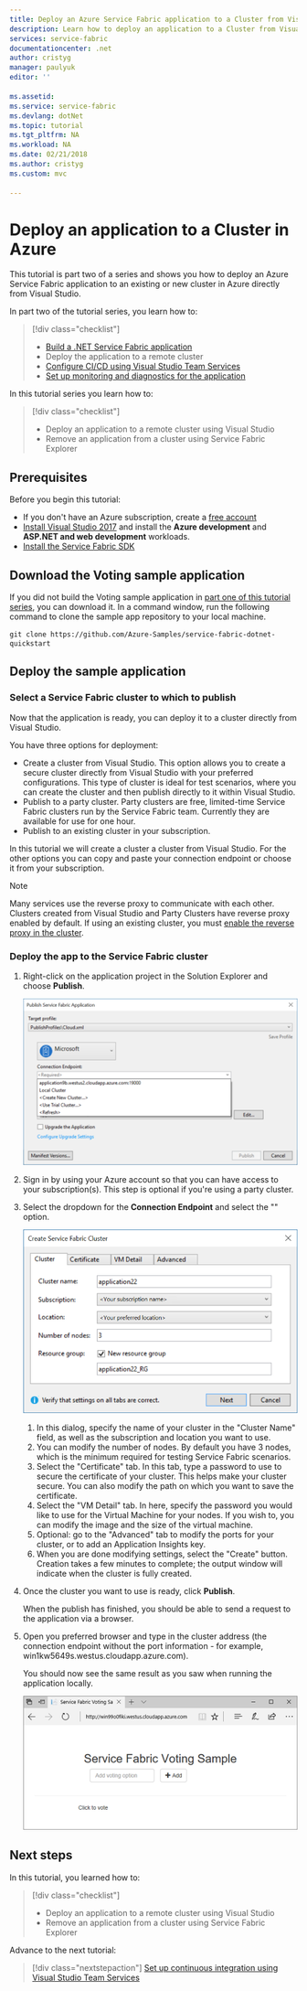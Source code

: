 ```yaml
---
title: Deploy an Azure Service Fabric application to a Cluster from Visual Studio | Microsoft Docs
description: Learn how to deploy an application to a Cluster from Visual Studio
services: service-fabric
documentationcenter: .net
author: cristyg
manager: paulyuk
editor: ''

ms.assetid:
ms.service: service-fabric
ms.devlang: dotNet
ms.topic: tutorial
ms.tgt_pltfrm: NA
ms.workload: NA
ms.date: 02/21/2018
ms.author: cristyg
ms.custom: mvc

---
```


# Deploy an application to a Cluster in Azure
This tutorial is part two of a series and shows you how to deploy an Azure Service Fabric application to an existing or new cluster in Azure directly from Visual Studio.

In part two of the tutorial series, you learn how to:
> [!div class="checklist"]
> * [Build a .NET Service Fabric application](service-fabric-tutorial-create-dotnet-app.md)
> * Deploy the application to a remote cluster
> * [Configure CI/CD using Visual Studio Team Services](service-fabric-tutorial-deploy-app-with-cicd-vsts.md)
> * [Set up monitoring and diagnostics for the application](service-fabric-tutorial-monitoring-aspnet.md)

In this tutorial series you learn how to:
> [!div class="checklist"]
> * Deploy an application to a remote cluster using Visual Studio
> * Remove an application from a cluster using Service Fabric Explorer

## Prerequisites
Before you begin this tutorial:
- If you don't have an Azure subscription, create a [free account](https://azure.microsoft.com/free/?WT.mc_id=A261C142F)
- [Install Visual Studio 2017](https://www.visualstudio.com/) and install the **Azure development** and **ASP.NET and web development** workloads.
- [Install the Service Fabric SDK](service-fabric-get-started.md)

## Download the Voting sample application
If you did not build the Voting sample application in [part one of this tutorial series](service-fabric-tutorial-create-dotnet-app.md), you can download it. In a command window, run the following command to clone the sample app repository to your local machine.

```
git clone https://github.com/Azure-Samples/service-fabric-dotnet-quickstart
```

## Deploy the sample application

### Select a Service Fabric cluster to which to publish
Now that the application is ready, you can deploy it to a cluster directly from Visual Studio.

You have three options for deployment:
- Create a cluster from Visual Studio. This option allows you to create a secure cluster directly from Visual Studio with your preferred configurations. This type of cluster is ideal for test scenarios, where you can create the cluster and then publish directly to it within Visual Studio.
- Publish to a party cluster. Party clusters are free, limited-time Service Fabric clusters run by the Service Fabric team. Currently they are available for use for one hour.
- Publish to an existing cluster in your subscription.

In this tutorial we will create a cluster a cluster from Visual Studio. For the other options you can copy and paste your connection endpoint or choose it from your subscription.
> [!NOTE]
> Many services use the reverse proxy to communicate with each other. Clusters created from Visual Studio and Party Clusters have reverse proxy enabled by default.  If using an existing cluster, you must [enable the reverse proxy in the cluster](../service-fabric-reverseproxy.md#setup-and-configuration.md).

### Deploy the app to the Service Fabric cluster

1. Right-click on the application project in the Solution Explorer and choose **Publish**.

    ![Publish Dialog](./media/service-fabric-tutorial-deploy-app-to-party-cluster/publish-app.png)

2. Sign in by using your Azure account so that you can have access to your subscription(s). This step is optional if you're using a party cluster.

3. Select the dropdown for the **Connection Endpoint** and select the "<Create New Cluster...>" option.

    ![Create Cluster Dialog](./media/service-fabric-tutorial-deploy-app-to-party-cluster/create-cluster.png)

    1. In this dialog, specify the name of your cluster in the "Cluster Name" field, as well as the subscription and location you want to use.
    2. You can modify the number of nodes. By default you have 3 nodes, which is the minimum required for testing Service Fabric scenarios.
    3. Select the "Certificate" tab. In this tab, type a password to use to secure the certificate of your cluster. This helps make your cluster secure. You can also modify the path on which you want to save the certificate.
    4. Select the "VM Detail" tab. In here, specify the password you would like to use for the Virtual Machine for your nodes. If you wish to, you can modify the image and the size of the virtual machine.
    5. Optional: go to the "Advanced" tab to modify the ports for your cluster, or to add an Application Insights key.
    6. When you are done modifying settings, select the "Create" button. Creation takes a few minutes to complete; the output window will indicate when the cluster is fully created.

4. Once the cluster you want to use is ready, click **Publish**.

    When the publish has finished, you should be able to send a request to the application via a browser.

5. Open you preferred browser and type in the cluster address (the connection endpoint without the port information - for example, win1kw5649s.westus.cloudapp.azure.com).

    You should now see the same result as you saw when running the application locally.

    ![API Response from Cluster](./media/service-fabric-tutorial-deploy-app-to-party-cluster/response-from-cluster.png)

## Next steps
In this tutorial, you learned how to:

> [!div class="checklist"]
> * Deploy an application to a remote cluster using Visual Studio
> * Remove an application from a cluster using Service Fabric Explorer

Advance to the next tutorial:
> [!div class="nextstepaction"]
> [Set up continuous integration using Visual Studio Team Services](service-fabric-tutorial-deploy-app-with-cicd-vsts.md)
